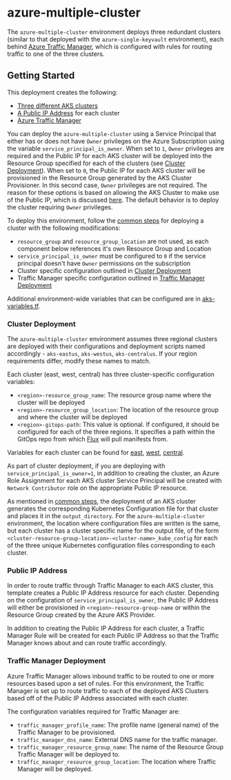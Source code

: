 # azure-multiple-cluster

The `azure-multiple-cluster` environment deploys three redundant clusters (similar to that deployed with the `azure-single-keyvault` environment), each behind [Azure Traffic Manager](https://azure.microsoft.com/en-us/services/traffic-manager/), which is configured with rules for routing traffic to one of the three clusters.

## Getting Started

This deployment creates the following:

- [Three different AKS clusters](#cluster-deployment)
- [A Public IP Address](#public-ip-address) for each cluster
- [Azure Traffic Manager](#traffic-manager-deployment)

You can deploy the `azure-multiple-cluster` using a Service Principal that either has or does not have `Owner` privileges on the Azure Subscription using the variable `service_principal_is_owner`.  When set to `1`, `Owner` privileges are required and the Public IP for each AKS cluster will be deployed into the Resource Group specified for each of the clusters (see [Cluster Deployment](#cluster-deployment)).  When set to `0`, the Public IP for each AKS cluster will be provisioned in the Resource Group generated by the AKS Cluster Provisioner.  In this second case, `Owner` privileges are not required.  The reason for these options is based on allowing the AKS Cluster to make use of the Public IP, which is discussed [here](https://docs.microsoft.com/en-us/azure/aks/static-ip).  The default behavior is to deploy the cluster requiring `Owner` privileges.

To deploy this environment, follow the [common steps](../../azure/) for deploying a cluster with the following modifications:

- `resource_group` and `resource_group_location` are not used, as each component below references it's own Resource Group and Location
- `service_principal_is_owner` must be configured to `0` if the service principal doesn't have `Owner` permissions on the subscription
- Cluster specific configuration outlined in [Cluster Deployment](#cluster-deployment)
- Traffic Manager specific configuration outlined in [Traffic Manager Deployment](#traffic-manager-deployment)

Additional environment-wide variables that can be configured are in [aks-variables.tf](./aks-variables.tf).

### Cluster Deployment

The `azure-multiple-cluster` environment assumes three regional clusters are deployed with their configurations and deployment scripts named accordingly - `aks-eastus`, `aks-westus`, `aks-centralus`.  If your region requirements differ, modify these names to match.

Each cluster (east, west, central) has three cluster-specific configuration variables:

- `<region>-resource_group_name`: The resource group name where the cluster will be deployed
- `<region>-resource_group_location`: The location of the resource group and where the cluster will be deployed
- `<region>-gitops-path`: This value is optional.  If configured, it should be configured for each of the three regions.  It specifies a path within the GitOps repo from which [Flux](../../common/flux) will pull manifests from.

Variables for each cluster can be found for [east](./aks-eastus-variables.tf), [west](./aks-westus-variables.tf), [central](./aks-centralus-variables.tf).

As part of cluster deployment, if you are deploying with `service_principal_is_owner=1`, in addition to creating the cluster, an Azure Role Assignment for each AKS cluster Service Principal will be created with `Network Contributor` role on the appropriate Public IP resource. 

As mentioned in [common steps](../../azure/), the deployment of an AKS cluster generates the corresponding Kubernetes Configuration file for that cluster and places it in the `output_directory`.  For the `azure-multiple-cluster` environment, the location where configuration files are written is the same, but each cluster has a cluster specific name for the output file, of the form `<cluster-resource-group-location>-<cluster-name>_kube_config` for each of the three unique Kubernetes configuration files corresponding to each cluster.

### Public IP Address

In order to route traffic through Traffic Manager to each AKS cluster, this template creates a Public IP Address resource for each cluster.  Depending on the configuration of `service_principal_is_owner`, the Public IP Address will either be provisioned in `<region>-resource-group-name` or within the Resource Group created by the Azure AKS Provider.

In addition to creating the Public IP Address for each cluster, a Traffic Manager Rule will be created for each Public IP Address so that the Traffic Manager knows about and can route traffic accordingly.

### Traffic Manager Deployment

Azure Traffic Manager allows inbound traffic to be routed to one or more resources based upon a set of rules.  For this environment, the Traffic Manager is set up to route traffic to each of the deployed AKS Clusters based off of the Public IP Address associated with each cluster.

The configuration variables required for Traffic Manager are:

- `traffic_manager_profile_name`: The profile name (general name) of the Traffic Manager to be provisioned.
- `traffic_manager_dns_name`: External DNS name for the traffic manager.
- `traffic_manager_resource_group_name`: The name of the Resource Group Traffic Manager will be deployed to.
- `traffic_manager_resource_group_location`: The location where Traffic Manager will be deployed.
